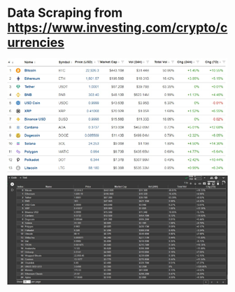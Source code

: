 # Data Scraping from https://www.investing.com/crypto/currencies

![imgSerdiagram](https://github.com/RaminPalangov/Github_Web-Scraping/blob/main/Data%20Scraping%20from%20Website/images/1.jpg)
![imgSerdiagram](https://github.com/RaminPalangov/Github_Web-Scraping/blob/main/Data%20Scraping%20from%20Website/images/2.jpg)
